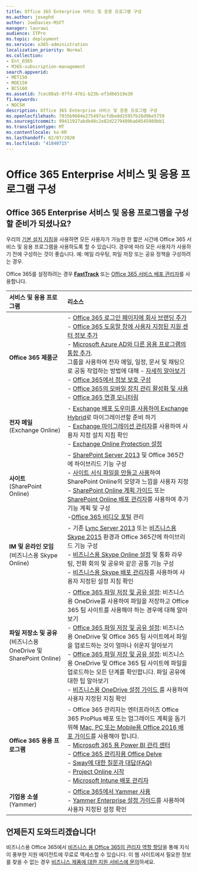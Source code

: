 ```yaml
---
title: Office 365 Enterprise 서비스 및 응용 프로그램 구성
ms.author: josephd
author: JoeDavies-MSFT
manager: laurawi
audience: ITPro
ms.topic: deployment
ms.service: o365-administration
localization_priority: Normal
ms.collection:
- Ent_O365
- M365-subscription-management
search.appverid:
- MET150
- MOE150
- BCS160
ms.assetid: 7cec08a5-97fd-4761-b23b-ef3d66519e30
f1.keywords:
- NOCSH
description: Office 365 Enterprise 서비스 및 응용 프로그램 구성
ms.openlocfilehash: 7935b9684e275497acfdbe8d2595fb28d9be5759
ms.sourcegitcommit: 99411927abdb40c2e82d2279489ba60545989bb1
ms.translationtype: MT
ms.contentlocale: ko-KR
ms.lasthandoff: 02/07/2020
ms.locfileid: "41840715"
---
```

# <a name="configure-office-365-enterprise-services-and-applications"></a>Office 365 Enterprise 서비스 및 응용 프로그램 구성

## <a name="ready-to-configure-your-office-365-services-and-applications"></a>Office 365 Enterprise 서비스 및 응용 프로그램을 구성할 준비가 되셨나요?

우리의 [기본 설치 지침](https://support.office.com/article/Set-up-Office-365-for-business-6a3a29a0-e616-4713-99d1-15eda62d04fa)을 사용하면 모든 사용자가 가능한 한 짧은 시간에 Office 365 서비스 및 응용 프로그램을 사용하도록 할 수 있습니다. 경우에 따라 모든 사용자가 사용하기 전에 구성하는 것이 좋습니다. 예: 메일 라우팅, 파일 저장 또는 공유 정책을 구성하려는 경우. 
  
Office 365를 설정하려는 경우 **[FastTrack](https://fasttrack.microsoft.com/office)** 또는 [Office 365 서비스 배포 관리자](deployment-advisors-for-office-365.md)를 사용합니다.
  
|**서비스 및 응용 프로그램**|**리소스**|
|:-----|:-----|
|**Office 365 제품군** |- [Office 365 로그인 페이지에 회사 브랜딩 추가](https://support.office.com/article/Add-your-company-branding-to-Office-365-Sign-In-Page-a1229cdb-ce19-4da5-90c7-2b9b146aef0a) <br> - [Office 365 도움말 창에 사용자 지정된 지원 센터 정보 추가](https://support.office.com/article/Add-customized-help-desk-info-to-the-Office-365-help-pane-9dd9b104-68f7-4d49-9a30-82561c7d79a3) <br> - [Microsoft Azure AD와 다른 응용 프로그램의 통합 추가](https://support.office.com/article/Integrated-Apps-and-Azure-AD-for-Office-365-administrators-cb2250e3-451e-416f-bf4e-363549652c2a).  <br> 그룹을 사용하여 전자 메일, 일정, 문서 및 채팅으로 공동 작업하는 방법에 대해 - [자세히 알아보기](https://support.office.com/Article/Learn-more-about-groups-b565caa1-5c40-40ef-9915-60fdb2d97fa2) <br> - [Office 365에서 정보 보호 구성](https://technet.microsoft.com/library/dn532171.aspx) <br> - [Office 365의 모바일 장치 관리 활성화 및 사용](https://support.office.microsoft.com/article/Manage-mobile-devices-in-Office-365-dd892318-bc44-4eb1-af00-9db5430be3cd) <br> - [Office 365 연결 모니터링](monitor-connectivity.md) |
|**전자 메일** <br> (Exchange Online) | - [Exchange 배포 도우미를 사용하여 Exchange Hybrid](https://technet.microsoft.com/exdeploy2013)로 마이그레이션할 준비 하기  <br> - [Exchange 마이그레이션 관리자](https://aka.ms/office365setup)를 사용하여 사용자 지정 설치 지침 확인  <br> - [Exchange Online Protection 설정](https://technet.microsoft.com/library/jj723153%28v=exchg.150%29.aspx) |
|**사이트** <br> (SharePoint Online) | - [SharePoint Server 2013](https://technet.microsoft.com/library/jj838715) 및 Office 365간에 하이브리드 기능 구성 <br> - [사이트 서식 파일을 만들고 사용](https://support.office.com/article/Create-and-use-site-templates-60371B0F-00E0-4C49-A844-34759EBDD989)하여 SharePoint Online의 모양과 느낌을 사용자 지정 <br> - [SharePoint Online 계획 가이드](https://support.office.com/article/SharePoint-Online-Planning-Guide-for-Office-365-for-business-d5089cdf-3fd2-4230-acbd-20ecda2f9bb8) 또는 [ SharePoint Online 배포 관리자](https://aka.ms/spoguidance)를 사용하여 추가 기능 계획 및 구성 <br> -[Office 365 비디오 포털](https://support.office.com/article/Manage-your-Office-365-Video-portal-c059465b-eba9-44e1-b8c7-8ff7793ff5da) 관리 |
|**IM 및 온라인 모임** <br> (비즈니스용 Skype Online) | - 기존 [Lync Server 2013](https://technet.microsoft.com/library/jj204805) 또는 [비즈니스용 Skype 2015](https://technet.microsoft.com/library/jj205403) 환경과 Office 365간에 하이브리드 기능 구성  <br> - [비즈니스용 Skype Online 설정](https://support.office.com/article/Set-up-Skype-for-Business-Online-40296968-e779-4259-980b-c2de1c044c6e) 및 통화 라우팅, 전화 회의 및 공유와 같은 공통 기능 구성  <br> - [비즈니스용 Skype 배포 관리자](https://aka.ms/skypeguidance)를 사용하여 사용자 지정된 설정 지침 확인 |
| **파일 저장소 및 공유** <br> (비즈니스용 OneDrive 및 SharePoint Online) | - [Office 365 파일 저장 및 공유 설정](https://support.office.com/article/7aa9cdc8-2245-4218-81ee-86fa7c35f1de#BKMK_WhatDif): 비즈니스용 OneDrive를 사용하여 파일을 저장하고 Office 365 팀 사이트를 사용해야 하는 경우에 대해 알아보기 <br> - [Office 365 파일 저장 및 공유 설정](https://support.office.com/article/7aa9cdc8-2245-4218-81ee-86fa7c35f1de#BKMK_MoveDocsVideo): 비즈니스용 OneDrive 및 Office 365 팀 사이트에서 파일을 업로드하는 것이 얼마나 쉬운지 알아보기 <br> - [Office 365 파일 저장 및 공유 설정](https://support.office.com/article/7aa9cdc8-2245-4218-81ee-86fa7c35f1de#BKMK_Store): 비즈니스용 OneDrive 및 Office 365 팀 사이트에 파일을 업로드하는 모든 단계를 확인합니다. 파일 공유에 대한 팁 알아보기<br> - [비즈니스용 OneDrive 설정 가이드 ](https://aka.ms/OD4Bguidance)를 사용하여 사용자 지정된 지침 확인 |
|**Office 365 응용 프로그램** | - Office 365 관리자는 엔터프라이즈 Office 365 ProPlus 배포 또는 업그레이드 계획을 돕기 위해 [Mac, PC 또는 Mobile용 Office 2016 배포 가이드](https://technet.microsoft.com/library/cc303401%28v=office.16%29.aspx)를 사용해야 합니다.  <br> - [Microsoft 365 용 Power BI 관리 센터](https://support.office.com/article/Power-BI-for-Office-365-Admin-Center-Help-5e391ecb-500c-47a3-bd0f-a6173b541044) <br> - [Office 365 관리자용 Office Delve](https://support.office.com/article/Office-Delve-for-Office-365-admins-54f87a42-15a4-44b4-9df0-d36287d9531b) <br> - [Sway에 대한 질문과 대답(FAQ)](https://support.office.com/article/446380fa-25bf-47b2-996c-e12cb2f9d075) <br> - [Project Online 시작](https://support.office.com/article/Get-started-with-Project-Online-e3e5f64f-ada5-4f9d-a578-130b2d4e5f11)  <br> - [Microsoft Intune 배포 관리자](https://aka.ms/intuneguidance) |
|**기업용 소셜** <br> (Yammer) | - [Office 365에서 Yammer 사용](https://support.office.com/article/Plan-for-Yammer-integration-with-Office-365-4086681f-6de1-4d39-aa72-752b2af1cbd7)  <br> - [Yammer Enterprise 설정 가이드](https://aka.ms/yammerdeploy)를 사용하여 사용자 지정된 설정 확인 |
   
## <a name="were-here-to-help"></a>언제든지 도와드리겠습니다!

비즈니스용 Office 365에서 [비즈니스 용 Office 365의 관리자 역할 할당](https://support.office.com/article/eac4d046-1afd-4f1a-85fc-8219c79e1504)을 통해 지식이 풍부한 지원 에이전트에 무료로 액세스할 수 있습니다. 이 웹 사이트에서 필요한 정보를 찾을 수 없는 경우 [비즈니스 제품에 대한 지원 서비스에 문의](https://support.office.com/article/32a17ca7-6fa0-4870-8a8d-e25ba4ccfd4b)하세요.